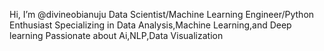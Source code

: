  Hi, I’m @divineobianuju
 Data Scientist/Machine Learning Engineer/Python Enthusiast
 Specializing in Data Analysis,Machine Learning,and Deep learning
 Passionate about Ai,NLP,Data Visualization
